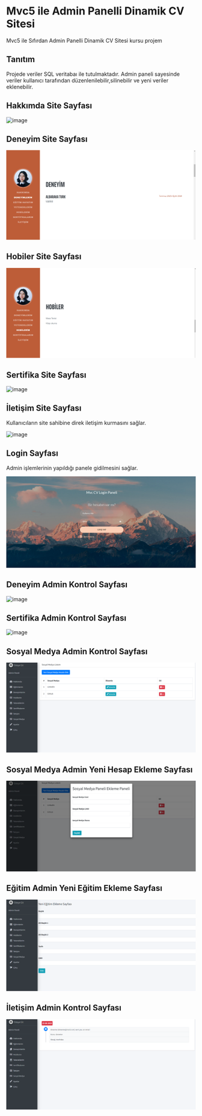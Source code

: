 # Mvc5 ile Admin Panelli Dinamik CV Sitesi
Mvc5 ile Sıfırdan Admin Panelli Dinamik CV Sitesi kursu projem
## Tanıtım
Projede veriler SQL veritabaı ile tutulmaktadır.
Admin paneli sayesinde veriler kullanıcı tarafından düzenlenilebilir,silinebilir ve yeni veriler eklenebilir.
## Hakkımda Site Sayfası
![image](https://github.com/eliftilki/Mvc5-ile-Admin-Panelli-Dinamik-CV-Sitesi/blob/main/images/Hakk%C4%B1mdaSite.png)


## Deneyim Site Sayfası
![image](https://github.com/eliftilki/Mvc5-ile-Admin-Panelli-Dinamik-CV-Sitesi/blob/main/images/DeneyimSite.png)


## Hobiler Site Sayfası
![image](https://github.com/eliftilki/Mvc5-ile-Admin-Panelli-Dinamik-CV-Sitesi/blob/main/images/HobilerimSite.png)


## Sertifika Site Sayfası
![image](https://github.com/eliftilki/Mvc5-ile-Admin-Panelli-Dinamik-CV-Sitesi/blob/main/images/Sertifikalar%C4%B1mSite.png)


## İletişim Site Sayfası
Kullanıcıların site sahibine direk iletişim kurmasını sağlar.

![image](https://github.com/eliftilki/Mvc5-ile-Admin-Panelli-Dinamik-CV-Sitesi/blob/main/images/ileti%C5%9FimSite.png)
## Login Sayfası
Admin işlemlerinin yapıldığı panele gidilmesini sağlar.

![image](https://github.com/eliftilki/Mvc5-ile-Admin-Panelli-Dinamik-CV-Sitesi/blob/main/images/LoginPage.png)

## Deneyim Admin Kontrol Sayfası
![image](https://github.com/eliftilki/Mvc5-ile-Admin-Panelli-Dinamik-CV-Sitesi/blob/main/images/DeneyimSayfas%C4%B1.png)
## Sertifika Admin Kontrol Sayfası
![image](https://github.com/eliftilki/Mvc5-ile-Admin-Panelli-Dinamik-CV-Sitesi/blob/main/images/SertifikaSayfas%C4%B1.png)
## Sosyal Medya Admin Kontrol Sayfası
![image](https://github.com/eliftilki/Mvc5-ile-Admin-Panelli-Dinamik-CV-Sitesi/blob/main/images/SosyalMedya.png)
## Sosyal Medya Admin Yeni Hesap Ekleme Sayfası
![image](https://github.com/eliftilki/Mvc5-ile-Admin-Panelli-Dinamik-CV-Sitesi/blob/main/images/SosyalMedyaEkleme.png)
## Eğitim Admin Yeni Eğitim Ekleme Sayfası
![image](https://github.com/eliftilki/Mvc5-ile-Admin-Panelli-Dinamik-CV-Sitesi/blob/main/images/e%C4%9FitimEkleme%20Sayfas%C4%B1.png)
## İletişim Admin Kontrol Sayfası
![image](https://github.com/eliftilki/Mvc5-ile-Admin-Panelli-Dinamik-CV-Sitesi/blob/main/images/%C4%B0leti%C5%9FimSayfas%C4%B1.png)


